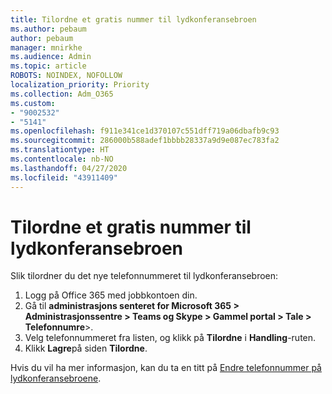 ```yaml
---
title: Tilordne et gratis nummer til lydkonferansebroen
ms.author: pebaum
author: pebaum
manager: mnirkhe
ms.audience: Admin
ms.topic: article
ROBOTS: NOINDEX, NOFOLLOW
localization_priority: Priority
ms.collection: Adm_O365
ms.custom:
- "9002532"
- "5141"
ms.openlocfilehash: f911e341ce1d370107c551dff719a06dbafb9c93
ms.sourcegitcommit: 286000b588adef1bbbb28337a9d9e087ec783fa2
ms.translationtype: HT
ms.contentlocale: nb-NO
ms.lasthandoff: 04/27/2020
ms.locfileid: "43911409"
---
```

# <a name="assign-a-toll-free-number-to-your-audio-conferencing-bridge"></a>Tilordne et gratis nummer til lydkonferansebroen

Slik tilordner du det nye telefonnummeret til lydkonferansebroen:

1. Logg på Office 365 med jobbkontoen din.
2. Gå til **administrasjons senteret for Microsoft 365 > Administrasjonssentre > Teams og Skype > Gammel portal > Tale > Telefonnumre**>.
3. Velg telefonnummeret fra listen, og klikk på **Tilordne** i **Handling**-ruten.
4. Klikk **Lagre**på siden **Tilordne**.

Hvis du vil ha mer informasjon, kan du ta en titt på [Endre telefonnummer på lydkonferansebroene](https://docs.microsoft.com/MicrosoftTeams/change-the-phone-numbers-on-your-audio-conferencing-bridge).
